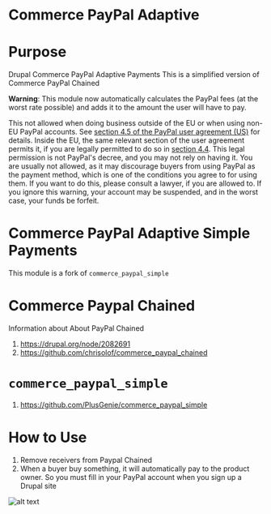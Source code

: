 
Commerce PayPal Adaptive
========================

# Purpose 
Drupal Commerce PayPal Adaptive Payments
This is a simplified version of Commerce PayPal Chained

**Warning**: 
This module now automatically calculates the PayPal fees (at the worst rate possible) and adds it to the amount the user will have to pay.

This not allowed when doing business outside of the EU or when using non-EU PayPal accounts. See [section 4.5 of the PayPal user agreement (US)](https://www.paypal.com/webapps/mpp/ua/useragreement-full?country.x=US&locale.x=en_US#4 "PayPal User Agreement - US Version") for details.
Inside the EU, the same relevant section of the user agreement permits it, if you are legally permitted to do so in [section 4.4](https://www.paypal.com/webapps/mpp/ua/useragreement-full?country.x=LU&locale.x=en_US#4 "User Agreement for PayPal Service - EU Version"). This legal permission is not PayPal's decree, and you may not rely on having it. You are usually not allowed, as it may discourage buyers from using PayPal as the payment method, which is one of the conditions you agree to for using them. If you want to do this, please consult a lawyer, if you are allowed to. If you ignore this warning, your account may be suspended, and in the worst case, your funds be forfeit.

# Commerce PayPal Adaptive Simple Payments
This module is a fork of `commerce_paypal_simple`

# Commerce Paypal Chained

Information about About PayPal Chained
1. https://drupal.org/node/2082691
2. https://github.com/chrisolof/commerce_paypal_chained

# `commerce_paypal_simple`
1. https://github.com/PlusGenie/commerce_paypal_simple


# How to Use 
1. Remove receivers from Paypal Chained
2. When a buyer buy something, it will automatically pay to the product owner.
So you must fill in your PayPal account when you sign up a Drupal site

![alt text](../../../images/blob/master/RegisterPaypalAccount.png?raw=true)
